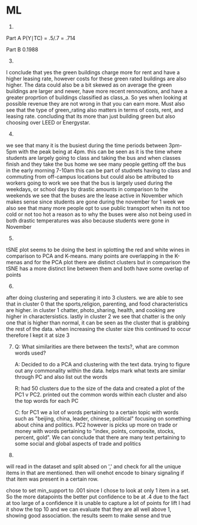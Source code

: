 # ML

1.
Part A
P(Y∣TC) = .5/.7 = .714

Part B
0.1988

3.
I conclude that yes the green buildings charge more for rent and have a higher leasing rate, however costs for these green rated buildings are also higher. The data could also be a bit skewed as on average the green buildings are larger and newer, have more recent rennovations, and have a greater proprtion of buildings classified as class_a. So yes when looking at possible revenue they are not wrong in that you can earn more. Must also see that 
the type of green_rating also matters in terms of costs, rent, and leasing rate. concluding that its more than just 
building green but also choosing over LEED or Energystar.

4.
  we see that many it is the busiest during the time periods between 3pm-5pm with the peak being at 4pm.
this can be seen as it is the time where students are largely going to class and taking the bus 
and when classes finish and they take the bus home
  we see many people getting off the bus in the early morning 7-10am this can be part of studnets having to class
and commuting from off-campus locations but could also be attributed to workers going to work
  we see that the bus is largely used during the weekdays, or school days by drastic amounts in comparison to the 
weekends
  we see that the buses are the lease active in November which makes sense since students
are gone during the november for 1 week
  we also see that many more people opt to use public transport when its not too cold or not too hot
a reason as to why the buses were also not being used in both drastic temperatures was also because students 
were gone in November

5.   
tSNE plot seems to be doing the best in splotting the red and white wines in comparison to PCA and K-means.
many points are overlapping in the K-menas and for the PCA plot there are distinct clusters but in comparison the 
tSNE has a more distinct line between them and both have some overlap of points

6. 
after doing clustering and seperating it into 3 clusters. we are able to see that in cluster 0 that the sports,religion, parenting, and food characteristics are higher. in cluster 1 chatter, photo_sharing, health, and cooking are higher in charactersistics. lastly in cluster 2 we see that chatter is the only one that is higher than normal, it can be seen as the cluster that is grabbing the rest of the data. when increasing the cluster size this continued to occur therefore I kept it at size 3 

7. 
    Q: What similarities are there between the texts?, what are common words used?

    A: Decided to do a PCA and clustering with the text data. trying to figure out any commonality within the data. helps mark what texts are similar through PC and also list out the words

    R: had 50 clusters due to the size of the data and created a plot of the PC1 v PC2. printed out the common words within each cluster and also the top words for each PC

    C: for PC1 we a lot of words pertaining to a certain topic with words such as "beijing, china, leader, chinese, political" focusing on something about china and politics. PC2 however is picks up more on trade or money with words pertaining to "index, points, composite, stocks, percent, gold". We can conclude that there are many text pertaining to some social and global aspects of trade and politics

8. 
will read in the dataset and split absed on ',' and check for all the unique items in that are mentioned. then will onehot encode to binary signaling if that item was present in a certain row.

chose to set min_support to .001 since I chose to look at only 1 item in a set. So the more datapoints the better
put confidence to be at .4 due to the fact at too large of a confidence it is unable to capture a lot of points
for lift I had it show the top 10 and we can evaluate that they are all well above 1, showing good association. the results seem to make sense and true









    
